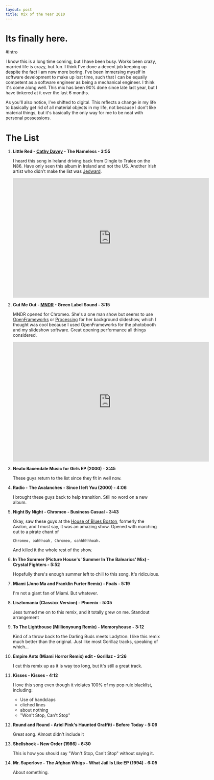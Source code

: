 ```yaml
---
layout: post
title: Mix of the Year 2010
---
```


Its finally here.
=================

#Intro

I know this is a long time coming, but I have been busy.  Works been crazy, 
married life is crazy, but fun.  I think I've done a decent job keeping up 
despite the fact I am now more boring.  I've been immersing myself in software 
development to make up lost time, such that I can be equally competent as a 
software engineer as being a mechanical engineer.  I think it's come along well.
This mix has been 90% done since late last year, but I have tinkered at it over the last
6 months.  

As you'll also notice, I've shifted to digital.  This reflects a change in my life
to basically get rid of all material objects in my life, not because I don't like
material things, but it's basically the only way for me to be neat with personal possessions.

# The List

1.  **Little Red - [Cathy Davey](http://www.myspace.com/cathydavey) - The Nameless - 3:55**

    I heard this song in Ireland driving back from Dingle to Tralee on the N86.
    Have only seen this album in Ireland and not the US.  Another Irish artist who
     didn't make the list was [Jedward](http://www.planetjedward.net/). 
     
    <!-- <object style="height: 390px; width: 640px"><param name="movie" value="http://www.youtube.com/v/w3HbIBAdJ9o?version=3"><param name="allowFullScreen" value="true"><param name="allowScriptAccess" value="always"><embed src="http://www.youtube.com/v/w3HbIBAdJ9o?version=3" type="application/x-shockwave-flash" allowfullscreen="true" allowScriptAccess="always" width="640" height="390"></object> -->
    <iframe width="640" height="390" src="http://www.youtube.com/v/w3HbIBAdJ9o" frameborder="0" allowfullscreen></iframe>

2.  **Cut Me Out - [MNDR](http://mndr.com/) - Green Label Sound - 3:15**

    MNDR opened for Chromeo.  She's a one man show but seems to use [OpenFrameworks](http://www.openframeworks.cc/) 
    or [Processing](http://processing.org/) for her background slideshow, which 
    I thought was cool because I used OpenFrameworks for the photobooth and my 
    slideshow software.  Great opening performance all things considered.
    
    <iframe width="640" height="390" src="http://www.youtube.com/embed/sQE2u0-fYtA" frameborder="0" allowfullscreen></iframe>
    
3.  **Neato     Baxendale   Music for Girls EP (2000) - 3:45**

    These guys return to the list since they fit in well now.  

4.  **Radio - The Avalanches - Since I left You (2000) - 4:06**

    I brought these guys back to help transition.  Still no word on a new album.

5.  **Night By Night - Chromeo - Business Casual - 3:43**

    Okay, saw these guys at the [House of Blues Boston](http://www.houseofblues.com/venues/clubvenues/boston/), 
    formerly the Avalon, and I must say, it was an amazing show.  Opened with 
    marching out to a pirate chant of 
        
        Chromeo, oahhhoah, Chromeo, oahhhhhhoah.  
        
    And killed it the whole rest of the show.

6.  **In The Summer (Picture House's 'Summer In The Balearics' Mix) - Crystal Fighters - 5:52**

    Hopefully there's enough summer left to chill to this song.  It's ridiculous.

7.  **Miami (Jono Ma and Franklin Furter Remix) - Foals - 5:19**
    
    I'm not a giant fan of Miami.  But whatever.

8.  **Lisztomania (Classixx Version) - Phoenix - 5:05**

    Jess turned me on to this remix, and it totally grew on me.  Standout arrangement

9.  **To The Lighthouse (Millionyoung Remix) - Memoryhouse - 3:12**

    Kind of a throw back to the Darling Buds meets Ladytron.  I like this remix
    much better than the original.  Just like most Gorillaz tracks, speaking of which...

10. **Empire Ants (Miami Horror Remix) edit - Gorillaz - 3:26**

    I cut this remix up as it is way too long, but it's still a great track.

11. **Kisses - Kisses - 4:12**

    I love this song even though it violates 100% of my pop rule blacklist, including:
    
    * Use of handclaps
    * cliched lines
    * about nothing
    * "Won't Stop, Can't Stop"

12. **Round and Round - Ariel Pink's Haunted Graffiti - Before Today - 5:09**
    
    Great song.  Almost didn't include it

13. **Shellshock - New Order (1986) - 6:30**

    This is how you should say "Won't Stop, Can't Stop" without saying it.

14. **Mr. Superlove - The Afghan Whigs - What Jail Is Like EP (1994) - 6:05**

    About something.

